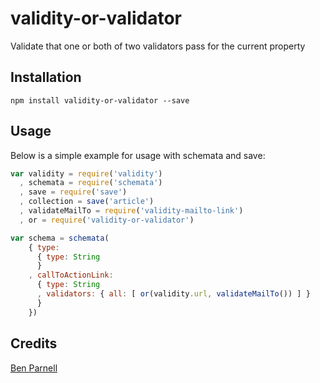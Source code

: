 # validity-or-validator

Validate that one or both of two validators pass for the current property

## Installation

```
npm install validity-or-validator --save
```

## Usage

Below is a simple example for usage with schemata and save:

``` js
var validity = require('validity')
  , schemata = require('schemata')
  , save = require('save')
  , collection = save('article')
  , validateMailTo = require('validity-mailto-link')
  , or = require('validity-or-validator')

var schema = schemata(
    { type:
      { type: String
      }
    , callToActionLink:
      { type: String
      , validators: { all: [ or(validity.url, validateMailTo()) ] }
      }
    })

```

## Credits
[Ben Parnell](https://github.com/benjaminparnell/)